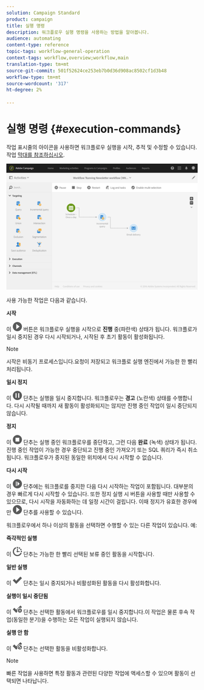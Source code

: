 ```yaml
---
solution: Campaign Standard
product: campaign
title: 실행 명령
description: 워크플로우 실행 명령을 사용하는 방법을 알아봅니다.
audience: automating
content-type: reference
topic-tags: workflow-general-operation
context-tags: workflow,overview;workflow,main
translation-type: tm+mt
source-git-commit: 501f52624ce253eb7b0d36d908ac8502cf1d3b48
workflow-type: tm+mt
source-wordcount: '317'
ht-degree: 2%

---
```



# 실행 명령 {#execution-commands}

작업 표시줄의 아이콘을 사용하면 워크플로우 실행을 시작, 추적 및 수정할 수 있습니다. 작업 [막대를 참조하십시오](../../automating/using/workflow-interface.md#action-bar).

![](assets/wkf_execution_2.png)

사용 가능한 작업은 다음과 같습니다.

**시작**

이 ![](assets/play_darkgrey-24px.png) 버튼은 워크플로우 실행을 시작으로 **진행** 중(파란색) 상태가 됩니다. 워크플로가 일시 중지된 경우 다시 시작되거나, 시작된 후 초기 활동이 활성화됩니다.

>[!NOTE]
>
>시작은 비동기 프로세스입니다.요청이 저장되고 워크플로 실행 엔진에서 가능한 한 빨리 처리됩니다.

**일시 정지**

이 ![](assets/pause_darkgrey-24px.png) 단추는 실행을 일시 중지합니다. 워크플로우는 **경고** (노란색) 상태를 수행합니다. 다시 시작될 때까지 새 활동이 활성화되지는 않지만 진행 중인 작업이 일시 중단되지 않습니다.

**정지**

이 ![](assets/stop_darkgrey-24px.png) 단추는 실행 중인 워크플로우를 중단하고, 그런 다음 **완료** (녹색) 상태가 됩니다. 진행 중인 작업이 가능한 경우 중단되고 진행 중인 가져오기 또는 SQL 쿼리가 즉시 취소됩니다. 워크플로우가 중지된 동일한 위치에서 다시 시작할 수 없습니다.

**다시 시작**

이 ![](assets/pauseplay_darkgrey-24px.png) 단추에는 워크플로를 중지한 다음 다시 시작하는 작업이 포함됩니다. 대부분의 경우 빠르게 다시 시작할 수 있습니다. 또한 정지 실행 시 버튼을 사용할 때만 사용할 수 있으므로, 다시 시작을 자동화하는 데 일정 시간이 걸립니다. 이때 정지가 유효한 경우에만 ![](assets/play_darkgrey-24px.png) 단추를 사용할 수 있습니다.

워크플로우에서 하나 이상의 활동을 선택하면 수행할 수 있는 다른 작업이 있습니다. 예:

**즉각적인 실행**

이 ![](assets/pending_darkgrey-24px.png) 단추는 가능한 한 빨리 선택된 보류 중인 활동을 시작합니다.

**일반 실행**

이 ![](assets/check_darkgrey-24px.png) 단추는 일시 중지되거나 비활성화된 활동을 다시 활성화합니다.

**실행이 일시 중단됨**

이 ![](assets/check_pause_darkgrey-24px.png) 단추는 선택한 활동에서 워크플로우를 일시 중지합니다.이 작업은 물론 후속 작업(동일한 분기)을 수행하는 모든 작업이 실행되지 않습니다.

**실행 안 함**

이 ![](assets/checkdisable.png) 단추는 선택한 활동을 비활성화합니다.

>[!NOTE]
>
>빠른 작업을 사용하면 특정 활동과 관련된 다양한 작업에 액세스할 수 있으며 활동이 선택되면 나타납니다.
